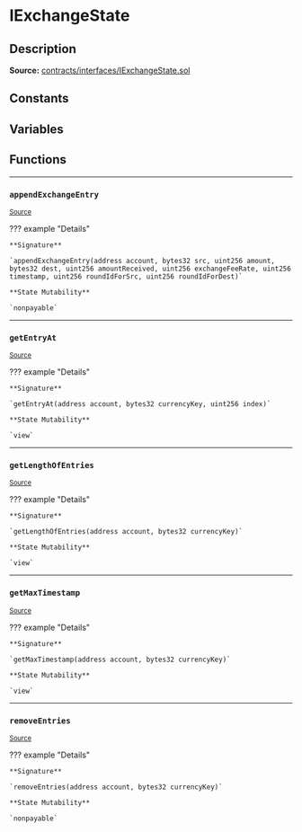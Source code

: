# IExchangeState

## Description


**Source:** [contracts/interfaces/IExchangeState.sol](https://github.com/Synthetixio/synthetix/tree/v2.21.15/contracts/interfaces/IExchangeState.sol)

## Constants

## Variables

## Functions

---
### `appendExchangeEntry`

<sub>[Source](https://github.com/Synthetixio/synthetix/tree/v2.21.15/contracts/interfaces/IExchangeState.sol#L29)</sub>



??? example "Details"

    **Signature**

    `appendExchangeEntry(address account, bytes32 src, uint256 amount, bytes32 dest, uint256 amountReceived, uint256 exchangeFeeRate, uint256 timestamp, uint256 roundIdForSrc, uint256 roundIdForDest)`

    **State Mutability**

    `nonpayable`

---
### `getEntryAt`

<sub>[Source](https://github.com/Synthetixio/synthetix/tree/v2.21.15/contracts/interfaces/IExchangeState.sol#L8)</sub>



??? example "Details"

    **Signature**

    `getEntryAt(address account, bytes32 currencyKey, uint256 index)`

    **State Mutability**

    `view`

---
### `getLengthOfEntries`

<sub>[Source](https://github.com/Synthetixio/synthetix/tree/v2.21.15/contracts/interfaces/IExchangeState.sol#L6)</sub>



??? example "Details"

    **Signature**

    `getLengthOfEntries(address account, bytes32 currencyKey)`

    **State Mutability**

    `view`

---
### `getMaxTimestamp`

<sub>[Source](https://github.com/Synthetixio/synthetix/tree/v2.21.15/contracts/interfaces/IExchangeState.sol#L26)</sub>



??? example "Details"

    **Signature**

    `getMaxTimestamp(address account, bytes32 currencyKey)`

    **State Mutability**

    `view`

---
### `removeEntries`

<sub>[Source](https://github.com/Synthetixio/synthetix/tree/v2.21.15/contracts/interfaces/IExchangeState.sol#L41)</sub>



??? example "Details"

    **Signature**

    `removeEntries(address account, bytes32 currencyKey)`

    **State Mutability**

    `nonpayable`

